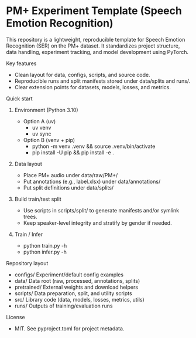 # PM+ Experiment Template (Speech Emotion Recognition)

This repository is a lightweight, reproducible template for Speech Emotion
Recognition (SER) on the PM+ dataset. It standardizes project structure,
data handling, experiment tracking, and model development using PyTorch.

Key features
- Clean layout for data, configs, scripts, and source code.
- Reproducible runs and split manifests stored under data/splits and runs/.
- Clear extension points for datasets, models, losses, and metrics.

Quick start
1) Environment (Python 3.10)
   - Option A (uv)
     - uv venv
     - uv sync
   - Option B (venv + pip)
     - python -m venv .venv && source .venv/bin/activate
     - pip install -U pip && pip install -e .

2) Data layout
   - Place PM+ audio under data/raw/PM+/
   - Put annotations (e.g., label.xlsx) under data/annotations/
   - Put split definitions under data/splits/

3) Build train/test split
   - Use scripts in scripts/split/ to generate manifests and/or symlink trees.
   - Keep speaker-level integrity and stratify by gender if needed.

4) Train / Infer
   - python train.py -h
   - python infer.py -h

Repository layout
- configs/       Experiment/default config examples
- data/          Data root (raw, processed, annotations, splits)
- pretrained/    External weights and download helpers
- scripts/       Data preparation, split, and utility scripts
- src/           Library code (data, models, losses, metrics, utils)
- runs/          Outputs of training/evaluation runs

License
- MIT. See pyproject.toml for project metadata.